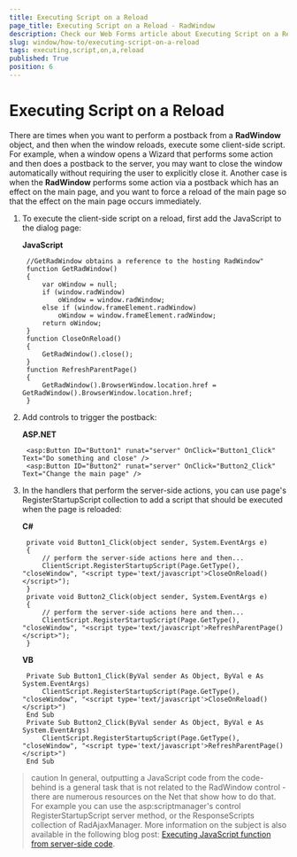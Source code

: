 ```yaml
---
title: Executing Script on a Reload
page_title: Executing Script on a Reload - RadWindow
description: Check our Web Forms article about Executing Script on a Reload.
slug: window/how-to/executing-script-on-a-reload
tags: executing,script,on,a,reload
published: True
position: 6
---
```


# Executing Script on a Reload

There are times when you want to perform a postback from a **RadWindow** object, and then when the window reloads, execute some client-side script. For example, when a window opens a Wizard that performs some action and then does a postback to the server, you may want to close the window automatically without requiring the user to explicitly close it. Another case is when the **RadWindow** performs some action via a postback which has an effect on the main page, and you want to force a reload of the main page so that the effect on the main page occurs immediately.

1. To execute the client-side script on a reload, first add the JavaScript to the dialog page:

	**JavaScript**

		//GetRadWindow obtains a reference to the hosting RadWindow"
		function GetRadWindow()
		{
			var oWindow = null;
			if (window.radWindow)
				oWindow = window.radWindow;
			else if (window.frameElement.radWindow)
				oWindow = window.frameElement.radWindow;
			return oWindow;
		}
		function CloseOnReload()
		{
			GetRadWindow().close();
		}
		function RefreshParentPage()
		{
			GetRadWindow().BrowserWindow.location.href = GetRadWindow().BrowserWindow.location.href;
		}

1. Add controls to trigger the postback:

	**ASP.NET**
	    
		<asp:Button ID="Button1" runat="server" OnClick="Button1_Click" Text="Do something and close" />
	    <asp:Button ID="Button2" runat="server" OnClick="Button2_Click" Text="Change the main page" />

1. In the handlers that perform the server-side actions, you can use page's RegisterStartupScript collection to add a script that should be executed when the page is reloaded:



	**C#**
	    
		private void Button1_Click(object sender, System.EventArgs e)
	    {
	        // perform the server-side actions here and then...
	        ClientScript.RegisterStartupScript(Page.GetType(), "closeWindow", "<script type='text/javascript'>CloseOnReload()</script>");
	    }
	    private void Button2_Click(object sender, System.EventArgs e)
	    {
	        // perform the server-side actions here and then...
	        ClientScript.RegisterStartupScript(Page.GetType(), "closeWindow", "<script type='text/javascript'>RefreshParentPage()</script>");
	    }
		
	**VB**
	
	    Private Sub Button1_Click(ByVal sender As Object, ByVal e As System.EventArgs)
	        ClientScript.RegisterStartupScript(Page.GetType(), "closeWindow", "<script type='text/javascript'>CloseOnReload()</script>")
	    End Sub
	    Private Sub Button2_Click(ByVal sender As Object, ByVal e As System.EventArgs)
	        ClientScript.RegisterStartupScript(Page.GetType(), "closeWindow", "<script type='text/javascript'>RefreshParentPage()</script>")
	    End Sub


>caution In general, outputting a JavaScript code from the code-behind is a general task that is not related to the RadWindow control - there are numerous resources on the Net that show how to do that. For example you can use the asp:scriptmanager's control RegisterStartupScript server method, or the ResponseScripts collection of RadAjaxManager. More information on the subject is also available in the following blog post: [Executing JavaScript function from server-side code](https://www.telerik.com/blogs/executing-javascript-function-from-server-side-code).
